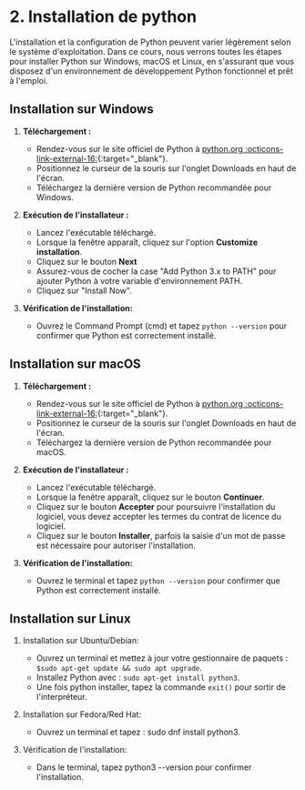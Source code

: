 # 2. Installation de python

L'installation et la configuration de Python peuvent varier légèrement selon le système d'exploitation. Dans ce cours, nous verrons toutes les étapes pour installer Python sur Windows, macOS et Linux, en s'assurant que vous disposez d'un environnement de développement Python fonctionnel et prêt à l'emploi.

## Installation sur Windows

1. **Téléchargement :**
    * Rendez-vous sur le site officiel de Python à [python.org :octicons-link-external-16:](https://python.org){:target="_blank"}.
    * Positionnez le curseur de la souris sur l'onglet Downloads en haut de l'écran.
    * Téléchargez la dernière version de Python recommandée pour Windows.

2. **Exécution de l'installateur :**
    * Lancez l'exécutable téléchargé.
    * Lorsque la fenêtre apparaît, cliquez sur l'option **Customize installation**.
    * Cliquez sur le bouton **Next**
    * Assurez-vous de cocher la case "Add Python 3.x to PATH" pour ajouter Python à votre variable d'environnement PATH.
    * Cliquez sur "Install Now".

3. **Vérification de l'installation:**
    * Ouvrez le Command Prompt (cmd) et tapez ```python --version``` pour confirmer que Python est correctement installé.

## Installation sur macOS
1. **Téléchargement :**
    * Rendez-vous sur le site officiel de Python à [python.org :octicons-link-external-16:](https://python.org){:target="_blank"}.
    * Positionnez le curseur de la souris sur l'onglet Downloads en haut de l'écran.
    * Téléchargez la dernière version de Python recommandée pour macOS.

2. **Exécution de l'installateur :**
    * Lancez l'exécutable téléchargé.
    * Lorsque la fenêtre apparaît, cliquez sur le bouton **Continuer**.
    * Cliquez sur le bouton **Accepter** pour poursuivre l'installation du logiciel, vous devez accepter les termes du contrat de licence du logiciel.
    * Cliquez sur le bouton **Installer**, parfois la saisie d'un mot de passe est nécessaire pour autoriser l'installation.

3. **Vérification de l'installation:**
    * Ouvrez le terminal et tapez ```python --version``` pour confirmer que Python est correctement installé.
  

## Installation sur Linux
1. Installation sur Ubuntu/Debian:
   - Ouvrez un terminal et mettez à jour votre gestionnaire de paquets : ```$sudo apt-get update && sudo apt upgrade```.
   - Installez Python avec : ```sudo apt-get install python3```.
   - Une fois python installer, tapez la commande ```exit()``` pour sortir de l'interpréteur.

2. Installation sur Fedora/Red Hat:
   - Ouvrez un terminal et tapez : sudo dnf install python3.

3. Vérification de l'installation:
   - Dans le terminal, tapez python3 --version pour confirmer l'installation.



